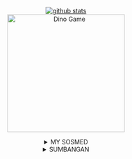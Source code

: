 <div align="center">

[![github stats](https://github-readme-stats.vercel.app/api?username=frmdeveloper&show_icons=true&hide_border=true&hide=issues)](https://github.com/frmdeveloper)
<br>
<img src="https://github.com/TheDudeThatCode/TheDudeThatCode/blob/master/Assets/dino.gif" alt="Dino Game" width="270" />
<br>

<details>
 <summary>MY SOSMED</summary>

[![Instagram Badge](https://img.shields.io/badge/-Instagram-e4405f?style=flat-square&logo=Instagram&logoColor=white)](https://www.instagram.com/frmdeveloper/)
[![Facebook Badge](https://img.shields.io/badge/-Facebook-0088cc?style=flat-square&logo=Facebook&logoColor=white)](https://facebook.com/frmdeveloper)
[![Telegram Badge](https://img.shields.io/badge/-Telegram-0088cc?style=flat-square&logo=Telegram&logoColor=white)](https://t.me/frmdeveloper)
[![Whatsapp Badge](https://img.shields.io/badge/-Whatsapp-%808080?style=flat-square&logo=Whatsapp&logoColor=white)](https://wa.me/6281615901727)
[![Email Badge](https://img.shields.io/badge/Email-3b5998?style=flat-square&logo=email&logoColor=white)](mailto:fauzanrifkim@outlook.co.id)
 
</details>

<details>
 <summary>SUMBANGAN</summary>

### Pulsa
- axis:  083169480682
- indosat:  081615901727

### Uang digital
- [Saweria](https://saweria.co/frmdeveloper)
- [Dana:](https://link.dana.id/qr/3jstu95e) 081615901727
- Rek. virtual CIMB Niaga: 8059081615901727
</details>
